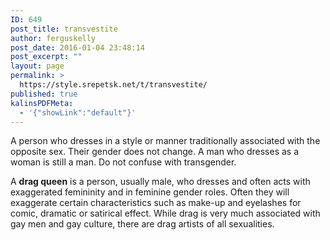 ```yaml
---
ID: 649
post_title: transvestite
author: ferguskelly
post_date: 2016-01-04 23:48:14
post_excerpt: ""
layout: page
permalink: >
  https://style.srepetsk.net/t/transvestite/
published: true
kalinsPDFMeta:
  - '{"showLink":"default"}'
---
```

A person who dresses in a style or manner traditionally associated with the opposite sex. Their gender does not change. A man who dresses as a woman is still a man. Do not confuse with transgender.

A <strong>drag queen</strong> is a person, usually male, who dresses and often acts with exaggerated femininity and in feminine gender roles. Often they will exaggerate certain characteristics such as make-up and eyelashes for comic, dramatic or satirical effect. While drag is very much associated with gay men and gay culture, there are drag artists of all sexualities.